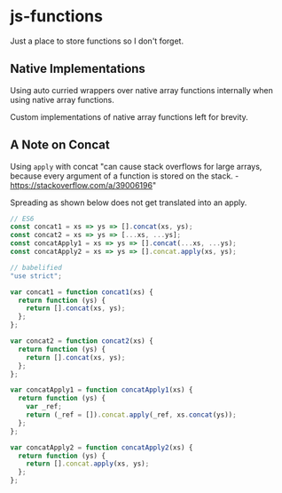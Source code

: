 # js-functions

Just a place to store functions so I don't forget.

## Native Implementations

Using auto curried wrappers over native array functions internally when using
 native array functions.
 
Custom implementations of native array functions left for brevity.

## A Note on Concat

Using `apply` with concat "can cause stack overflows for large arrays, 
because every argument of a function is stored on the stack. - https://stackoverflow.com/a/39006196"

Spreading as shown below does not get translated into an apply.

```js
// ES6
const concat1 = xs => ys => [].concat(xs, ys);
const concat2 = xs => ys => [...xs, ...ys];
const concatApply1 = xs => ys => [].concat(...xs, ...ys);
const concatApply2 = xs => ys => [].concat.apply(xs, ys);
```

```js
// babelified
"use strict";

var concat1 = function concat1(xs) {
  return function (ys) {
    return [].concat(xs, ys);
  };
};

var concat2 = function concat2(xs) {
  return function (ys) {
    return [].concat(xs, ys);
  };
};

var concatApply1 = function concatApply1(xs) {
  return function (ys) {
    var _ref;
    return (_ref = []).concat.apply(_ref, xs.concat(ys));
  };
};

var concatApply2 = function concatApply2(xs) {
  return function (ys) {
    return [].concat.apply(xs, ys);
  };
};
```
